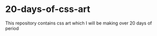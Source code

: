 # 20-days-of-css-art
This repository contains css art which I will be making over 20 days of period
